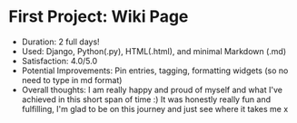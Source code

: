 # First Project: Wiki Page

* Duration: 2 full days!
* Used: Django, Python(.py), HTML(.html), and minimal Markdown (.md)
* Satisfaction: 4.0/5.0
* Potential Improvements: Pin entries, tagging, formatting widgets (so no need to type in md format)
* Overall thoughts: I am really happy and proud of myself and what I've achieved in this short span of time :) It was honestly really fun and fulfilling, I'm glad to be on this journey and just see where it takes me x
            